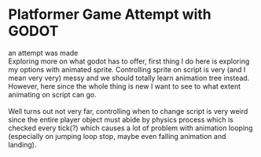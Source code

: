 # Platformer Game Attempt with GODOT
 an attempt was made
<br/>
Exploring more on what godot has to offer, first thing I do here is exploring my options with animated sprite. Controlling sprite on script is very (and I mean very very) messy and we should totally learn animation tree instead. However, here since the whole thing is new I want to see to what extent animating on script can go.
<br/><br/> Well turns out not very far, controlling when to change script is very weird since the entire player object must abide by physics process which is checked every tick(?) which causes a lot of problem with animation looping (especially on jumping loop stop, maybe even falling animation and landing).

